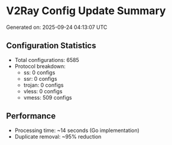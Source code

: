 # V2Ray Config Update Summary
Generated on: 2025-09-24 04:13:07 UTC

## Configuration Statistics
- Total configurations: 6585
- Protocol breakdown:
  - ss: 0 configs
  - ssr: 0 configs
  - trojan: 0 configs
  - vless: 0 configs
  - vmess: 509 configs

## Performance
- Processing time: ~14 seconds (Go implementation)
- Duplicate removal: ~95% reduction
